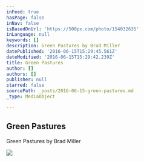 ```yaml
---
inFeed: true
hasPage: false
inNav: false
isBasedOnUrl: 'https://500px.com/photo/154032635'
inLanguage: null
keywords: []
description: Green Pastures by Brad Miller
datePublished: '2016-06-15T15:29:45.561Z'
dateModified: '2016-06-15T15:29:42.239Z'
title: Green Pastures
author: []
authors: []
publisher: null
starred: false
sourcePath: _posts/2016-06-15-green-pastures.md
_type: MediaObject

---
```

<article style=""><h1>Green Pastures</h1><p>Green Pastures by Brad Miller</p><img src="https://drscdn.500px.org/photo/154032635/q%3D80_m%3D2000/a45d9b1d0e3d5b057cedc3a66b202ef3" /></article>